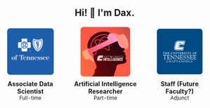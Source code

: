 <h2 style="text-align: center"> Hi! 👋 I'm Dax. </h2>
<table style="text-align: center; border: none;">
    <tbody style="border: none;">
        <tr style="border: none;">
            <td style="border: none;"><img width="70%" src="media/bcbst.png"></td>
            <td style="border: none;"><img width="70%" src="media/nilab.png"></td>
            <td style="border: none;"><img width="70%" src="media/utc.png"></td>
        </tr>
        <tr style="border: none;">
            <td style="border: none;">
                <b> Associate Data Scientist </b> <br>
                <sup> Full-time </sup>
            </td>
            <td style="border: none;">
                <b> Artificial Intelligence Researcher </b> <br>
                <sup> Part-time </sup>
            </td>
            <td style="border: none;">
                <b> Staff (Future Faculty?) </b> <br>
                <sup> Adjunct </sup>
            </td>
        </tr>
    </tbody>
</table>

<!--
**dakilaledesma/dakilaledesma** is a ✨ _special_ ✨ repository because its `README.md` (this file) appears on your GitHub profile.

Here are some ideas to get you started:

- 🔭 I’m currently working on ...
- 🌱 I’m currently learning ...
- 👯 I’m looking to collaborate on ...
- 🤔 I’m looking for help with ...
- 💬 Ask me about ...
- 📫 How to reach me: ...
- 😄 Pronouns: ...
- ⚡ Fun fact: ...
-->

